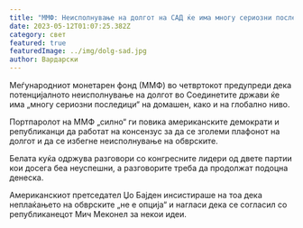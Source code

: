 ```yaml
---
title: "ММФ: Неисполнување на долгот на САД ќе има многу сериозни последици"
date: 2023-05-12T01:07:25.382Z
category: свет
featured: true
featuredImage: ../img/dolg-sad.jpg
author: Вардарски
---
```

Меѓународниот монетарен фонд (ММФ) во четвртокот предупреди дека потенцијалното неисполнување на долгот во Соединетите држави ќе има „многу сериозни последици“ на домашен, како и на глобално ниво.

Портпаролот на ММФ „силно“ ги повика американските демократи и републиканци да работат на консензус за да се зголеми плафонот на долгот и да се избегне неисполнување на обврските.

Белата куќа одржува разговори со конгресните лидери од двете партии кои досега беа неуспешни, а разговорите треба да продолжат подоцна денеска.

Американскиот претседател Џо Бајден инсистираше на тоа дека неплаќањето на обврските „не е опција“ и нагласи дека се согласил со републиканецот Мич Меконел за некои идеи.